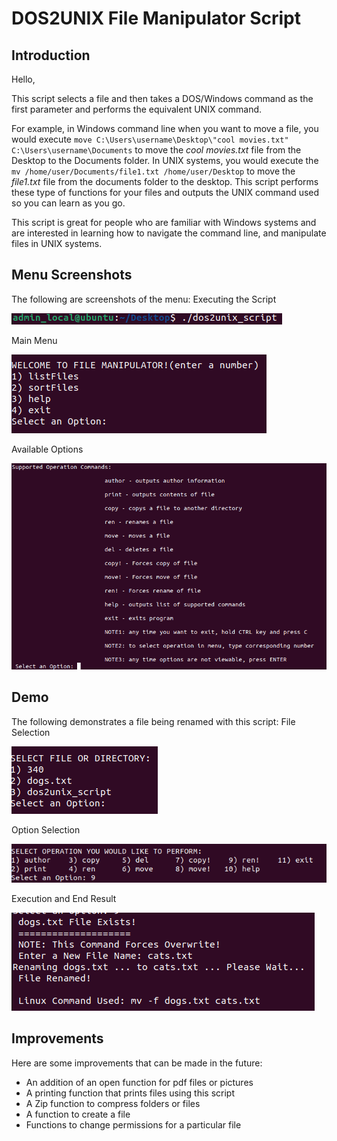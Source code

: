 # DOS2UNIX File Manipulator Script

## Introduction
Hello, 

This script selects a file and then takes a DOS/Windows command as the first parameter and performs the equivalent UNIX command.

For example, in Windows command line when you want to move a file, you would execute `move C:\Users\username\Desktop\"cool movies.txt" C:\Users\username\Documents` to move the *cool movies.txt* file from the Desktop to the Documents folder. 
In UNIX systems, you would execute the `mv /home/user/Documents/file1.txt /home/user/Desktop` to move the *file1.txt* file from the documents folder to the desktop. 
This script performs these type of functions for your files and outputs the UNIX command used so you can learn as you go. 

This script is great for people who are familiar with Windows systems and are interested in learning how to navigate the command line, and manipulate files in UNIX systems. 

## Menu Screenshots
The following are screenshots of the menu:
Executing the Script

![Screenshot](cmdline_execution.png)

Main Menu

![Screenshot](main_menu.png)

Available Options

![Screenshot](available_options.png)

## Demo
The following demonstrates a file being renamed with this script:
File Selection

![Screenshot](demo_1.png)

Option Selection

![Screenshot](demo_2.png)

Execution and End Result

![Screenshot](demo_3.png)

## Improvements
Here are some improvements that can be made in the future: 
- An addition of an open function for pdf files or pictures
- A printing function that prints files using this script 
- A Zip function to compress folders or files
- A function to create a file
- Functions to change permissions for a particular file
